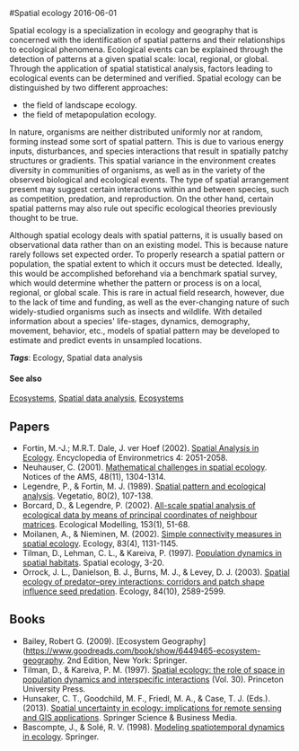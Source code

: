 
#Spatial ecology
2016-06-01

Spatial ecology is a specialization in ecology and geography that is concerned with the identification of spatial patterns and their relationships to ecological phenomena. Ecological events can be explained through the detection of patterns at a given spatial scale: local, regional, or global. Through the application of spatial statistical analysis, factors leading to ecological events can be determined and verified. Spatial ecology can be distinguished by two different approaches:
* the field of landscape ecology.
* the field of metapopulation ecology.

In nature, organisms are neither distributed uniformly nor at random, forming instead some sort of spatial pattern. This is due to various energy inputs, disturbances, and species interactions that result in spatially patchy structures or gradients. This spatial variance in the environment creates diversity in communities of organisms, as well as in the variety of the observed biological and ecological events. The type of spatial arrangement present may suggest certain interactions within and between species, such as competition, predation, and reproduction. On the other hand, certain spatial patterns may also rule out specific ecological theories previously thought to be true.

Although spatial ecology deals with spatial patterns, it is usually based on observational data rather than on an existing model. This is because nature rarely follows set expected order. To properly research a spatial pattern or population, the spatial extent to which it occurs must be detected. Ideally, this would be accomplished beforehand via a benchmark spatial survey, which would determine whether the pattern or process is on a local, regional, or global scale. This is rare in actual field research, however, due to the lack of time and funding, as well as the ever-changing nature of such widely-studied organisms such as insects and wildlife. With detailed information about a species' life-stages, dynamics, demography, movement, behavior, etc., models of spatial pattern may be developed to estimate and predict events in unsampled locations.

***Tags***: Ecology, Spatial data analysis

#### See also
[Ecosystems](/ecosystems), [Spatial data analysis](/spatial_data_analysis), [Ecosystems](/ecosystems)
## Papers
* Fortin, M.-J.; M.R.T. Dale, J. ver Hoef (2002). [Spatial Analysis in Ecology](http://natelab.uga.edu/FANR8400/Fortin_etal2002.pdf). Encyclopedia of Environmetrics 4: 2051-2058.
* Neuhauser, C. (2001). [Mathematical challenges in spatial ecology](http://signallake.com/signallake.com/innovation/MathematicsSpatialEcology2000.pdf). Notices of the AMS, 48(11), 1304-1314.
* Legendre, P., & Fortin, M. J. (1989). [Spatial pattern and ecological analysis](ftp://193.49.112.3/pub/irisson/papers/Legendre1989-Spatial%20pattern%20and%20ecological%20analysis00.pdf). Vegetatio, 80(2), 107-138.
* Borcard, D., & Legendre, P. (2002). [All-scale spatial analysis of ecological data by means of principal coordinates of neighbour matrices](http://adn.biol.umontreal.ca/~numericalecology/Reprints/Scale_paper.pdf). Ecological Modelling, 153(1), 51-68.
* Moilanen, A., & Nieminen, M. (2002). [Simple connectivity measures in spatial ecology](http://carmelacanzonieri.com/library/6108-LandscapeEcoPlanning/Moilanen-SimpleConnectivityMeasSpatialEcology.pdf). Ecology, 83(4), 1131-1145.
* Tilman, D., Lehman, C. L., & Kareiva, P. (1997). [Population dynamics in spatial habitats](https://books.google.co.uk/books?hl=en&lr=&id=QdqC8PvWB7AC&oi=fnd&pg=PA3&dq=spatial+ecology&ots=bKWwdlAbWd&sig=VTyx4MvBfFzWWGhAgs3Tf5_GrzI). Spatial ecology, 3-20.
* Orrock, J. L., Danielson, B. J., Burns, M. J., & Levey, D. J. (2003). [Spatial ecology of predator–prey interactions: corridors and patch shape influence seed predation](http://www.public.iastate.edu/~jessie/Publications/2003%20Orrock%20et%20al%20Ecology%202003.pdf). Ecology, 84(10), 2589-2599.

## Books
* Bailey, Robert G. (2009). [Ecosystem Geography](https://www.goodreads.com/book/show/6449465-ecosystem-geography. 2nd Edition, New York: Springer.
* Tilman, D., & Kareiva, P. M. (1997). [Spatial ecology: the role of space in population dynamics and interspecific interactions](https://www.goodreads.com/book/show/1659006.Spatial_Ecology) (Vol. 30). Princeton University Press.
* Hunsaker, C. T., Goodchild, M. F., Friedl, M. A., & Case, T. J. (Eds.). (2013). [Spatial uncertainty in ecology: implications for remote sensing and GIS applications](https://www.goodreads.com/book/show/1238647.Spatial_Uncertainty_in_Ecology). Springer Science & Business Media.
* Bascompte, J., & Solé, R. V. (1998). [Modeling spatiotemporal dynamics in ecology](https://www.goodreads.com/book/show/6167830-modeling-spatiotemporal-dynamics-in-ecology). Springer.



